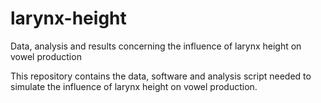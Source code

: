 # larynx-height
Data, analysis and results concerning the influence of larynx height on vowel production

This repository contains the data, software and analysis script needed to simulate the influence of larynx height on vowel production.

